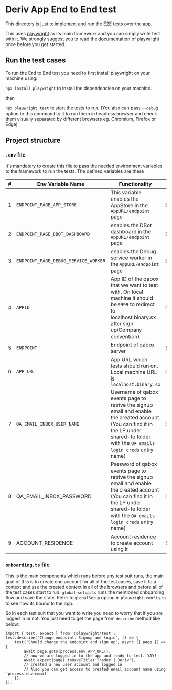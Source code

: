 # Deriv App End to End test

This directory is just to implement and run the E2E tests over the app.

This uses [playwright](https://playwright.dev/) as its main framework and you can simply write test with it.
We strongly suggest you to read the [documentation](https://playwright.dev/docs/intro) of playwright once before you get started.

## Run the test cases

To run the End to End test you need to first install playwright on your machine using:

`npx install playwright` to install the dependencies on your machine.

then

`npx plauwright test` to start the tests to run. (You also can pass `--debug` option to this command to it to run them in headless browser and check them visually separated by different browsers eg. Chromium, Firefox or Edge)

## Project structure

### `.env` file

It's mandatory to create this file to pass the needed environment variables to the framework to run the tests. The defined variables are these

| #   | Env Variable Name                    | Functionality                                                                                                                                                                           | Type    | Required |
| --- | ------------------------------------ | --------------------------------------------------------------------------------------------------------------------------------------------------------------------------------------- | ------- | -------- |
| 1   | `ENDPOINT_PAGE_APP_STORE`            | This variable enables the AppStore in the `AppURL/endpoint` page                                                                                                                        | Boolean |          |
| 2   | `ENDPOINT_PAGE_DBOT_DASHBOARD`       | enables the DBot dashboard in the `AppURL/endpoint` page                                                                                                                                | Boolean |          |
| 3   | `ENDPOINT_PAGE_DEBUG_SERVICE_WORKER` | enables the Debug service worker in the `AppURL/endpoint` page                                                                                                                          | Boolean |          |
| 4   | `APPID`                              | App ID of the qabox that we want to test with, On local machine it should be `9999` to redirect to localhost.binary.sx after sign up(Company convention)                                | Number  | \*       |
| 5   | `ENDPOINT`                           | Endpoint of qabox server                                                                                                                                                                | String  | \*       |
| 6   | `APP_URL`                            | App URL which tests should run on. Local machine URL is `localhost.binary.sx`                                                                                                           | String  | \*       |
| 7   | `QA_EMAIL_INBOX_USER_NAME`           | Username of qabox events page to retrive the signup email and enable the created account (You can find it in the LP under shared-fe folder with the `QA emails login creds` entry name) | String  | \*       |
| 8   | QA_EMAIL_INBOX_PASSWORD              | Password of qabox events page to retrive the signup email and enable the created account (You can find it in the LP under shared-fe folder with the `QA emails login creds` entry name) | String  | \*       |
| 9   | ACCOUNT_RESIDENCE                    | Account residence to create account using it                                                                                                                                            | String  | \*       |

### `onboarding.ts` file

This is the main components which runs before any test suit runs, the main goal of this is to create one account for all of the test cases, save it to a context and use the created context in all of the browsers and before all of the test cases start to run.
`global-setup.ts` runs the mentioned onboarding flow and save the state. Refer to `globalSetup` option in `plauwright.config.ts` to see how its bound to the app.

So in each test suit that you want to write you need to worry that if you are logged in or not. You just need to get the page from `describe` method like below:

```
import { test, expect } from '@playwright/test';
test.describe('Change endpoint, Signup and login', () => {
    test('Should change the endpoint and sign up', async ({ page }) => {
        await page.goto(process.env.APP_URL!);
        // now we are logged in to the app and ready to test. YAY!
        await expect(page).toHaveTitle('Trader | Deriv');
        // created a new user account and logged in
        // Also you can get access to created email account name using `process.env.email`
    });
});
```